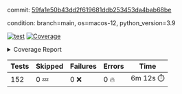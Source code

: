commit: [59fa1e50b43dd2f619681ddb253453da4bab68be](https://github.com/rcmdnk/homebrew-file/tree/59fa1e50b43dd2f619681ddb253453da4bab68be)

condition: branch=main, os=macos-12, python_version=3.9

[![test](https://github.com/rcmdnk/homebrew-file/actions/workflows/test.yml/badge.svg)](https://github.com/rcmdnk/homebrew-file/actions/runs/5106779202)
<a href="https://github.com/rcmdnk/homebrew-file/blob/59fa1e50b43dd2f619681ddb253453da4bab68be/README.md"><img alt="Coverage" src="https://img.shields.io/badge/Coverage-54%25-orange.svg" /></a><details><summary>Coverage Report </summary><table><tr><th>File</th><th>Stmts</th><th>Miss</th><th>Cover</th><th>Missing</th></tr><tbody><tr><td colspan="5"><b>bin</b></td></tr><tr><td>&nbsp; &nbsp;<a href="https://github.com/rcmdnk/homebrew-file/blob/59fa1e50b43dd2f619681ddb253453da4bab68be/bin/brew-file">brew-file</a></td><td>1881</td><td>858</td><td>54%</td><td><a href="https://github.com/rcmdnk/homebrew-file/blob/59fa1e50b43dd2f619681ddb253453da4bab68be/bin/brew-file#L43-L58">43&ndash;58</a>, <a href="https://github.com/rcmdnk/homebrew-file/blob/59fa1e50b43dd2f619681ddb253453da4bab68be/bin/brew-file#L63-L65">63&ndash;65</a>, <a href="https://github.com/rcmdnk/homebrew-file/blob/59fa1e50b43dd2f619681ddb253453da4bab68be/bin/brew-file#L158">158</a>, <a href="https://github.com/rcmdnk/homebrew-file/blob/59fa1e50b43dd2f619681ddb253453da4bab68be/bin/brew-file#L273">273</a>, <a href="https://github.com/rcmdnk/homebrew-file/blob/59fa1e50b43dd2f619681ddb253453da4bab68be/bin/brew-file#L292">292</a>, <a href="https://github.com/rcmdnk/homebrew-file/blob/59fa1e50b43dd2f619681ddb253453da4bab68be/bin/brew-file#L357">357</a>, <a href="https://github.com/rcmdnk/homebrew-file/blob/59fa1e50b43dd2f619681ddb253453da4bab68be/bin/brew-file#L360-L363">360&ndash;363</a>, <a href="https://github.com/rcmdnk/homebrew-file/blob/59fa1e50b43dd2f619681ddb253453da4bab68be/bin/brew-file#L377-L382">377&ndash;382</a>, <a href="https://github.com/rcmdnk/homebrew-file/blob/59fa1e50b43dd2f619681ddb253453da4bab68be/bin/brew-file#L420-L425">420&ndash;425</a>, <a href="https://github.com/rcmdnk/homebrew-file/blob/59fa1e50b43dd2f619681ddb253453da4bab68be/bin/brew-file#L436">436</a>, <a href="https://github.com/rcmdnk/homebrew-file/blob/59fa1e50b43dd2f619681ddb253453da4bab68be/bin/brew-file#L641">641</a>, <a href="https://github.com/rcmdnk/homebrew-file/blob/59fa1e50b43dd2f619681ddb253453da4bab68be/bin/brew-file#L643">643</a>, <a href="https://github.com/rcmdnk/homebrew-file/blob/59fa1e50b43dd2f619681ddb253453da4bab68be/bin/brew-file#L645">645</a>, <a href="https://github.com/rcmdnk/homebrew-file/blob/59fa1e50b43dd2f619681ddb253453da4bab68be/bin/brew-file#L662-L666">662&ndash;666</a>, <a href="https://github.com/rcmdnk/homebrew-file/blob/59fa1e50b43dd2f619681ddb253453da4bab68be/bin/brew-file#L679-L684">679&ndash;684</a>, <a href="https://github.com/rcmdnk/homebrew-file/blob/59fa1e50b43dd2f619681ddb253453da4bab68be/bin/brew-file#L694">694</a>, <a href="https://github.com/rcmdnk/homebrew-file/blob/59fa1e50b43dd2f619681ddb253453da4bab68be/bin/brew-file#L710">710</a>, <a href="https://github.com/rcmdnk/homebrew-file/blob/59fa1e50b43dd2f619681ddb253453da4bab68be/bin/brew-file#L714-L718">714&ndash;718</a>, <a href="https://github.com/rcmdnk/homebrew-file/blob/59fa1e50b43dd2f619681ddb253453da4bab68be/bin/brew-file#L736-L750">736&ndash;750</a>, <a href="https://github.com/rcmdnk/homebrew-file/blob/59fa1e50b43dd2f619681ddb253453da4bab68be/bin/brew-file#L843-L858">843&ndash;858</a>, <a href="https://github.com/rcmdnk/homebrew-file/blob/59fa1e50b43dd2f619681ddb253453da4bab68be/bin/brew-file#L886">886</a>, <a href="https://github.com/rcmdnk/homebrew-file/blob/59fa1e50b43dd2f619681ddb253453da4bab68be/bin/brew-file#L897-L898">897&ndash;898</a>, <a href="https://github.com/rcmdnk/homebrew-file/blob/59fa1e50b43dd2f619681ddb253453da4bab68be/bin/brew-file#L906">906</a>, <a href="https://github.com/rcmdnk/homebrew-file/blob/59fa1e50b43dd2f619681ddb253453da4bab68be/bin/brew-file#L919-L924">919&ndash;924</a>, <a href="https://github.com/rcmdnk/homebrew-file/blob/59fa1e50b43dd2f619681ddb253453da4bab68be/bin/brew-file#L928-L930">928&ndash;930</a>, <a href="https://github.com/rcmdnk/homebrew-file/blob/59fa1e50b43dd2f619681ddb253453da4bab68be/bin/brew-file#L934-L937">934&ndash;937</a>, <a href="https://github.com/rcmdnk/homebrew-file/blob/59fa1e50b43dd2f619681ddb253453da4bab68be/bin/brew-file#L1032-L1034">1032&ndash;1034</a>, <a href="https://github.com/rcmdnk/homebrew-file/blob/59fa1e50b43dd2f619681ddb253453da4bab68be/bin/brew-file#L1037">1037</a>, <a href="https://github.com/rcmdnk/homebrew-file/blob/59fa1e50b43dd2f619681ddb253453da4bab68be/bin/brew-file#L1043">1043</a>, <a href="https://github.com/rcmdnk/homebrew-file/blob/59fa1e50b43dd2f619681ddb253453da4bab68be/bin/brew-file#L1063-L1066">1063&ndash;1066</a>, <a href="https://github.com/rcmdnk/homebrew-file/blob/59fa1e50b43dd2f619681ddb253453da4bab68be/bin/brew-file#L1128">1128</a>, <a href="https://github.com/rcmdnk/homebrew-file/blob/59fa1e50b43dd2f619681ddb253453da4bab68be/bin/brew-file#L1157">1157</a>, <a href="https://github.com/rcmdnk/homebrew-file/blob/59fa1e50b43dd2f619681ddb253453da4bab68be/bin/brew-file#L1190">1190</a>, <a href="https://github.com/rcmdnk/homebrew-file/blob/59fa1e50b43dd2f619681ddb253453da4bab68be/bin/brew-file#L1193">1193</a>, <a href="https://github.com/rcmdnk/homebrew-file/blob/59fa1e50b43dd2f619681ddb253453da4bab68be/bin/brew-file#L1205">1205</a>, <a href="https://github.com/rcmdnk/homebrew-file/blob/59fa1e50b43dd2f619681ddb253453da4bab68be/bin/brew-file#L1207">1207</a>, <a href="https://github.com/rcmdnk/homebrew-file/blob/59fa1e50b43dd2f619681ddb253453da4bab68be/bin/brew-file#L1238">1238</a>, <a href="https://github.com/rcmdnk/homebrew-file/blob/59fa1e50b43dd2f619681ddb253453da4bab68be/bin/brew-file#L1242">1242</a>, <a href="https://github.com/rcmdnk/homebrew-file/blob/59fa1e50b43dd2f619681ddb253453da4bab68be/bin/brew-file#L1246-L1249">1246&ndash;1249</a>, <a href="https://github.com/rcmdnk/homebrew-file/blob/59fa1e50b43dd2f619681ddb253453da4bab68be/bin/brew-file#L1251-L1254">1251&ndash;1254</a>, <a href="https://github.com/rcmdnk/homebrew-file/blob/59fa1e50b43dd2f619681ddb253453da4bab68be/bin/brew-file#L1283-L1297">1283&ndash;1297</a>, <a href="https://github.com/rcmdnk/homebrew-file/blob/59fa1e50b43dd2f619681ddb253453da4bab68be/bin/brew-file#L1302-L1305">1302&ndash;1305</a>, <a href="https://github.com/rcmdnk/homebrew-file/blob/59fa1e50b43dd2f619681ddb253453da4bab68be/bin/brew-file#L1308-L1314">1308&ndash;1314</a>, <a href="https://github.com/rcmdnk/homebrew-file/blob/59fa1e50b43dd2f619681ddb253453da4bab68be/bin/brew-file#L1319">1319</a>, <a href="https://github.com/rcmdnk/homebrew-file/blob/59fa1e50b43dd2f619681ddb253453da4bab68be/bin/brew-file#L1327">1327</a>, <a href="https://github.com/rcmdnk/homebrew-file/blob/59fa1e50b43dd2f619681ddb253453da4bab68be/bin/brew-file#L1333-L1338">1333&ndash;1338</a>, <a href="https://github.com/rcmdnk/homebrew-file/blob/59fa1e50b43dd2f619681ddb253453da4bab68be/bin/brew-file#L1349-L1371">1349&ndash;1371</a>, <a href="https://github.com/rcmdnk/homebrew-file/blob/59fa1e50b43dd2f619681ddb253453da4bab68be/bin/brew-file#L1399">1399</a>, <a href="https://github.com/rcmdnk/homebrew-file/blob/59fa1e50b43dd2f619681ddb253453da4bab68be/bin/brew-file#L1415-L1422">1415&ndash;1422</a>, <a href="https://github.com/rcmdnk/homebrew-file/blob/59fa1e50b43dd2f619681ddb253453da4bab68be/bin/brew-file#L1427-L1443">1427&ndash;1443</a>, <a href="https://github.com/rcmdnk/homebrew-file/blob/59fa1e50b43dd2f619681ddb253453da4bab68be/bin/brew-file#L1448-L1452">1448&ndash;1452</a>, <a href="https://github.com/rcmdnk/homebrew-file/blob/59fa1e50b43dd2f619681ddb253453da4bab68be/bin/brew-file#L1466-L1513">1466&ndash;1513</a>, <a href="https://github.com/rcmdnk/homebrew-file/blob/59fa1e50b43dd2f619681ddb253453da4bab68be/bin/brew-file#L1516-L1547">1516&ndash;1547</a>, <a href="https://github.com/rcmdnk/homebrew-file/blob/59fa1e50b43dd2f619681ddb253453da4bab68be/bin/brew-file#L1552-L1586">1552&ndash;1586</a>, <a href="https://github.com/rcmdnk/homebrew-file/blob/59fa1e50b43dd2f619681ddb253453da4bab68be/bin/brew-file#L1591-L1672">1591&ndash;1672</a>, <a href="https://github.com/rcmdnk/homebrew-file/blob/59fa1e50b43dd2f619681ddb253453da4bab68be/bin/brew-file#L1675-L1684">1675&ndash;1684</a>, <a href="https://github.com/rcmdnk/homebrew-file/blob/59fa1e50b43dd2f619681ddb253453da4bab68be/bin/brew-file#L1697">1697</a>, <a href="https://github.com/rcmdnk/homebrew-file/blob/59fa1e50b43dd2f619681ddb253453da4bab68be/bin/brew-file#L1702">1702</a>, <a href="https://github.com/rcmdnk/homebrew-file/blob/59fa1e50b43dd2f619681ddb253453da4bab68be/bin/brew-file#L1707-L1746">1707&ndash;1746</a>, <a href="https://github.com/rcmdnk/homebrew-file/blob/59fa1e50b43dd2f619681ddb253453da4bab68be/bin/brew-file#L1750-L1859">1750&ndash;1859</a>, <a href="https://github.com/rcmdnk/homebrew-file/blob/59fa1e50b43dd2f619681ddb253453da4bab68be/bin/brew-file#L1869-L1881">1869&ndash;1881</a>, <a href="https://github.com/rcmdnk/homebrew-file/blob/59fa1e50b43dd2f619681ddb253453da4bab68be/bin/brew-file#L1885">1885</a>, <a href="https://github.com/rcmdnk/homebrew-file/blob/59fa1e50b43dd2f619681ddb253453da4bab68be/bin/brew-file#L1894-L1972">1894&ndash;1972</a>, <a href="https://github.com/rcmdnk/homebrew-file/blob/59fa1e50b43dd2f619681ddb253453da4bab68be/bin/brew-file#L1980-L2025">1980&ndash;2025</a>, <a href="https://github.com/rcmdnk/homebrew-file/blob/59fa1e50b43dd2f619681ddb253453da4bab68be/bin/brew-file#L2028-L2035">2028&ndash;2035</a>, <a href="https://github.com/rcmdnk/homebrew-file/blob/59fa1e50b43dd2f619681ddb253453da4bab68be/bin/brew-file#L2039-L2040">2039&ndash;2040</a>, <a href="https://github.com/rcmdnk/homebrew-file/blob/59fa1e50b43dd2f619681ddb253453da4bab68be/bin/brew-file#L2045-L2089">2045&ndash;2089</a>, <a href="https://github.com/rcmdnk/homebrew-file/blob/59fa1e50b43dd2f619681ddb253453da4bab68be/bin/brew-file#L2098-L2134">2098&ndash;2134</a>, <a href="https://github.com/rcmdnk/homebrew-file/blob/59fa1e50b43dd2f619681ddb253453da4bab68be/bin/brew-file#L2137-L2143">2137&ndash;2143</a>, <a href="https://github.com/rcmdnk/homebrew-file/blob/59fa1e50b43dd2f619681ddb253453da4bab68be/bin/brew-file#L2147-L2155">2147&ndash;2155</a>, <a href="https://github.com/rcmdnk/homebrew-file/blob/59fa1e50b43dd2f619681ddb253453da4bab68be/bin/brew-file#L2177-L2178">2177&ndash;2178</a>, <a href="https://github.com/rcmdnk/homebrew-file/blob/59fa1e50b43dd2f619681ddb253453da4bab68be/bin/brew-file#L2182">2182</a>, <a href="https://github.com/rcmdnk/homebrew-file/blob/59fa1e50b43dd2f619681ddb253453da4bab68be/bin/brew-file#L2193-L2194">2193&ndash;2194</a>, <a href="https://github.com/rcmdnk/homebrew-file/blob/59fa1e50b43dd2f619681ddb253453da4bab68be/bin/brew-file#L2204-L2373">2204&ndash;2373</a>, <a href="https://github.com/rcmdnk/homebrew-file/blob/59fa1e50b43dd2f619681ddb253453da4bab68be/bin/brew-file#L2379-L2534">2379&ndash;2534</a>, <a href="https://github.com/rcmdnk/homebrew-file/blob/59fa1e50b43dd2f619681ddb253453da4bab68be/bin/brew-file#L2562">2562</a>, <a href="https://github.com/rcmdnk/homebrew-file/blob/59fa1e50b43dd2f619681ddb253453da4bab68be/bin/brew-file#L2587">2587</a>, <a href="https://github.com/rcmdnk/homebrew-file/blob/59fa1e50b43dd2f619681ddb253453da4bab68be/bin/brew-file#L2664">2664</a>, <a href="https://github.com/rcmdnk/homebrew-file/blob/59fa1e50b43dd2f619681ddb253453da4bab68be/bin/brew-file#L2669-L2680">2669&ndash;2680</a>, <a href="https://github.com/rcmdnk/homebrew-file/blob/59fa1e50b43dd2f619681ddb253453da4bab68be/bin/brew-file#L2704-L2712">2704&ndash;2712</a>, <a href="https://github.com/rcmdnk/homebrew-file/blob/59fa1e50b43dd2f619681ddb253453da4bab68be/bin/brew-file#L2735">2735</a>, <a href="https://github.com/rcmdnk/homebrew-file/blob/59fa1e50b43dd2f619681ddb253453da4bab68be/bin/brew-file#L2747">2747</a>, <a href="https://github.com/rcmdnk/homebrew-file/blob/59fa1e50b43dd2f619681ddb253453da4bab68be/bin/brew-file#L2763">2763</a>, <a href="https://github.com/rcmdnk/homebrew-file/blob/59fa1e50b43dd2f619681ddb253453da4bab68be/bin/brew-file#L2777-L2781">2777&ndash;2781</a>, <a href="https://github.com/rcmdnk/homebrew-file/blob/59fa1e50b43dd2f619681ddb253453da4bab68be/bin/brew-file#L2785-L2788">2785&ndash;2788</a>, <a href="https://github.com/rcmdnk/homebrew-file/blob/59fa1e50b43dd2f619681ddb253453da4bab68be/bin/brew-file#L2791-L2794">2791&ndash;2794</a>, <a href="https://github.com/rcmdnk/homebrew-file/blob/59fa1e50b43dd2f619681ddb253453da4bab68be/bin/brew-file#L2797-L2805">2797&ndash;2805</a>, <a href="https://github.com/rcmdnk/homebrew-file/blob/59fa1e50b43dd2f619681ddb253453da4bab68be/bin/brew-file#L2834-L2841">2834&ndash;2841</a>, <a href="https://github.com/rcmdnk/homebrew-file/blob/59fa1e50b43dd2f619681ddb253453da4bab68be/bin/brew-file#L2852-L2859">2852&ndash;2859</a>, <a href="https://github.com/rcmdnk/homebrew-file/blob/59fa1e50b43dd2f619681ddb253453da4bab68be/bin/brew-file#L2940-L2942">2940&ndash;2942</a>, <a href="https://github.com/rcmdnk/homebrew-file/blob/59fa1e50b43dd2f619681ddb253453da4bab68be/bin/brew-file#L2963">2963</a>, <a href="https://github.com/rcmdnk/homebrew-file/blob/59fa1e50b43dd2f619681ddb253453da4bab68be/bin/brew-file#L2969">2969</a>, <a href="https://github.com/rcmdnk/homebrew-file/blob/59fa1e50b43dd2f619681ddb253453da4bab68be/bin/brew-file#L2980-L3592">2980&ndash;3592</a>, <a href="https://github.com/rcmdnk/homebrew-file/blob/59fa1e50b43dd2f619681ddb253453da4bab68be/bin/brew-file#L3596">3596</a></td></tr><tr><td><b>TOTAL</b></td><td><b>1881</b></td><td><b>858</b></td><td><b>54%</b></td><td>&nbsp;</td></tr></tbody></table></details>

| Tests | Skipped | Failures | Errors | Time |
| ----- | ------- | -------- | -------- | ------------------ |
| 152 | 0 :zzz: | 0 :x: | 0 :fire: | 6m 12s :stopwatch: |

